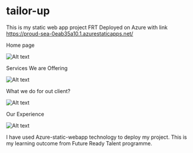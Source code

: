 # tailor-up
This is my static web app project FRT
Deployed on Azure with link https://proud-sea-0eab35a10.1.azurestaticapps.net/

Home page


![Alt text](https://i.postimg.cc/d31y8CjC/Screenshot-2.png)

Services We are Offering


![Alt text](https://i.postimg.cc/KvjPT60W/Screenshot-1.png)


What we do for out client?

![Alt text](https://i.postimg.cc/RVYcLg8Z/Screenshot-3.png)


Our Experience 


![Alt text](https://i.postimg.cc/xdvMYndX/Screenshot-4.png)


I have used Azure-static-webapp technology to deploy my project. This is my learning outcome from Future Ready Talent programme.

